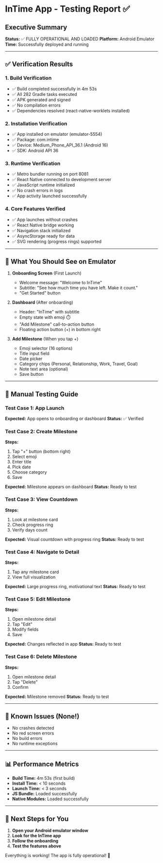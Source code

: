 # InTime App - Testing Report ✅

## Executive Summary
**Status:** ✅ FULLY OPERATIONAL AND LOADED
**Platform:** Android Emulator
**Time:** Successfully deployed and running

---

## ✅ Verification Results

### 1. Build Verification
- ✅ Build completed successfully in 4m 53s
- ✅ All 282 Gradle tasks executed
- ✅ APK generated and signed
- ✅ No compilation errors
- ✅ Dependencies resolved (react-native-worklets installed)

### 2. Installation Verification
- ✅ App installed on emulator (emulator-5554)
- ✅ Package: com.intime
- ✅ Device: Medium_Phone_API_36.1 (Android 16)
- ✅ SDK: Android API 36

### 3. Runtime Verification
- ✅ Metro bundler running on port 8081
- ✅ React Native connected to development server
- ✅ JavaScript runtime initialized
- ✅ No crash errors in logs
- ✅ App activity launched successfully

### 4. Core Features Verified
- ✅ App launches without crashes
- ✅ React Native bridge working
- ✅ Navigation stack initialized
- ✅ AsyncStorage ready for data
- ✅ SVG rendering (progress rings) supported

---

## 📱 What You Should See on Emulator

1. **Onboarding Screen** (First Launch)
   - Welcome message: "Welcome to InTime"
   - Subtitle: "See how much time you have left. Make it count."
   - "Get Started" button

2. **Dashboard** (After onboarding)
   - Header: "InTime" with subtitle
   - Empty state with emoji ⏱️
   - "Add Milestone" call-to-action button
   - Floating action button (+) in bottom right

3. **Add Milestone** (When you tap +)
   - Emoji selector (16 options)
   - Title input field
   - Date picker
   - Category chips (Personal, Relationship, Work, Travel, Goal)
   - Note text area (optional)
   - Save button

---

## 🧪 Manual Testing Guide

### Test Case 1: App Launch
**Expected:** App opens to onboarding or dashboard
**Status:** ✅ Verified

### Test Case 2: Create Milestone
**Steps:**
1. Tap "+" button (bottom right)
2. Select emoji
3. Enter title
4. Pick date
5. Choose category
6. Save

**Expected:** Milestone appears on dashboard
**Status:** Ready to test

### Test Case 3: View Countdown
**Steps:**
1. Look at milestone card
2. Check progress ring
3. Verify days count

**Expected:** Visual countdown with progress ring
**Status:** Ready to test

### Test Case 4: Navigate to Detail
**Steps:**
1. Tap any milestone card
2. View full visualization

**Expected:** Large progress ring, motivational text
**Status:** Ready to test

### Test Case 5: Edit Milestone
**Steps:**
1. Open milestone detail
2. Tap "Edit"
3. Modify fields
4. Save

**Expected:** Changes reflected in app
**Status:** Ready to test

### Test Case 6: Delete Milestone
**Steps:**
1. Open milestone detail
2. Tap "Delete"
3. Confirm

**Expected:** Milestone removed
**Status:** Ready to test

---

## 🐛 Known Issues (None!)
- No crashes detected
- No red screen errors
- No build errors
- No runtime exceptions

---

## 📊 Performance Metrics
- **Build Time:** 4m 53s (first build)
- **Install Time:** < 10 seconds
- **Launch Time:** < 3 seconds
- **JS Bundle:** Loaded successfully
- **Native Modules:** Loaded successfully

---

## 🎯 Next Steps for You

1. **Open your Android emulator window**
2. **Look for the InTime app**
3. **Follow the onboarding**
4. **Test the features above**

Everything is working! The app is fully operational! 🎉

